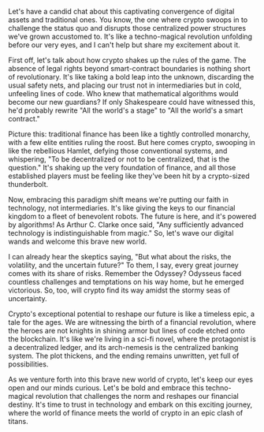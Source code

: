 Let's have a candid chat about this captivating convergence of digital assets and traditional ones. You know, the one where crypto swoops in to challenge the status quo and disrupts those centralized power structures we've grown accustomed to. It's like a techno-magical revolution unfolding before our very eyes, and I can't help but share my excitement about it.

First off, let's talk about how crypto shakes up the rules of the game. The absence of legal rights beyond smart-contract boundaries is nothing short of revolutionary. It's like taking a bold leap into the unknown, discarding the usual safety nets, and placing our trust not in intermediaries but in cold, unfeeling lines of code. Who knew that mathematical algorithms would become our new guardians? If only Shakespeare could have witnessed this, he'd probably rewrite "All the world's a stage" to "All the world's a smart contract."

Picture this: traditional finance has been like a tightly controlled monarchy, with a few elite entities ruling the roost. But here comes crypto, swooping in like the rebellious Hamlet, defying those conventional systems, and whispering, "To be decentralized or not to be centralized, that is the question." It's shaking up the very foundation of finance, and all those established players must be feeling like they've been hit by a crypto-sized thunderbolt.

Now, embracing this paradigm shift means we're putting our faith in technology, not intermediaries. It's like giving the keys to our financial kingdom to a fleet of benevolent robots. The future is here, and it's powered by algorithms! As Arthur C. Clarke once said, "Any sufficiently advanced technology is indistinguishable from magic." So, let's wave our digital wands and welcome this brave new world.

I can already hear the skeptics saying, "But what about the risks, the volatility, and the uncertain future?" To them, I say, every great journey comes with its share of risks. Remember the Odyssey? Odysseus faced countless challenges and temptations on his way home, but he emerged victorious. So, too, will crypto find its way amidst the stormy seas of uncertainty.

Crypto's exceptional potential to reshape our future is like a timeless epic, a tale for the ages. We are witnessing the birth of a financial revolution, where the heroes are not knights in shining armor but lines of code etched onto the blockchain. It's like we're living in a sci-fi novel, where the protagonist is a decentralized ledger, and its arch-nemesis is the centralized banking system. The plot thickens, and the ending remains unwritten, yet full of possibilities.

As we venture forth into this brave new world of crypto, let's keep our eyes open and our minds curious. Let's be bold and embrace this techno-magical revolution that challenges the norm and reshapes our financial destiny. It's time to trust in technology and embark on this exciting journey, where the world of finance meets the world of crypto in an epic clash of titans.
